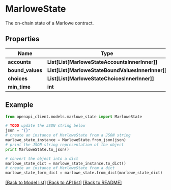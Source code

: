 # MarloweState

The on-chain state of a Marlowe contract.

## Properties
Name | Type | Description | Notes
------------ | ------------- | ------------- | -------------
**accounts** | **List[List[MarloweStateAccountsInnerInner]]** |  | 
**bound_values** | **List[List[MarloweStateBoundValuesInnerInner]]** |  | 
**choices** | **List[List[MarloweStateChoicesInnerInner]]** |  | 
**min_time** | **int** |  | 

## Example

```python
from openapi_client.models.marlowe_state import MarloweState

# TODO update the JSON string below
json = "{}"
# create an instance of MarloweState from a JSON string
marlowe_state_instance = MarloweState.from_json(json)
# print the JSON string representation of the object
print MarloweState.to_json()

# convert the object into a dict
marlowe_state_dict = marlowe_state_instance.to_dict()
# create an instance of MarloweState from a dict
marlowe_state_form_dict = marlowe_state.from_dict(marlowe_state_dict)
```
[[Back to Model list]](../README.md#documentation-for-models) [[Back to API list]](../README.md#documentation-for-api-endpoints) [[Back to README]](../README.md)


